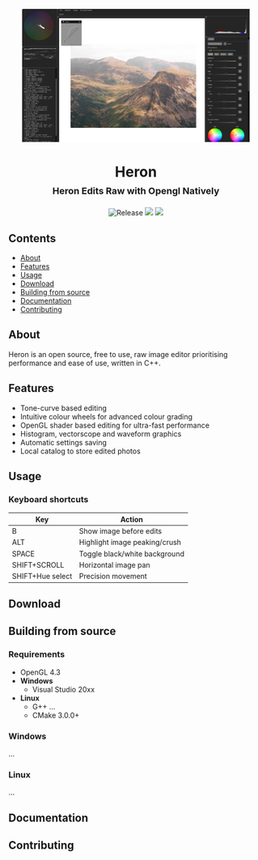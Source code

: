 <p align="center">
  <img alt="HeronViewer preview" src="./docs/preview.png" width="450" />
  <h1 align="center">Heron<br>
  <font size="4">Heron Edits Raw with Opengl Natively</font>
  </h1>
</p>

<p align="center">
 <img alt="Release" src="https://img.shields.io/badge/Release-v0.1.0.1-2CAD31.svg?style=for-the-badge"/>
 <img src="https://img.shields.io/badge/Visual%20Studio-5C2D91.svg?style=for-the-badge&logo=visual-studio&logoColor=white">
 <img src="https://img.shields.io/badge/c++-%2300599C.svg?style=for-the-badge&logo=c%2B%2B&logoColor=white">

</p>

## Contents

- [About](#about)
- [Features](#features)
- [Usage](#usage)
- [Download](#download)
- [Building from source](#building-from-source)
- [Documentation](#documentation)
- [Contributing](#contributing)

## About

Heron is an open source, free to use, raw image editor prioritising performance and ease of use, written in C++.

## Features

- Tone-curve based editing
- Intuitive colour wheels for advanced colour grading
- OpenGL shader based editing for ultra-fast performance
- Histogram, vectorscope and waveform graphics
- Automatic settings saving
- Local catalog to store edited photos

## Usage

### Keyboard shortcuts

| Key | Action |
| - | - |
| B | Show image before edits |
| ALT | Highlight image peaking/crush |
| SPACE | Toggle black/white background |
| SHIFT+SCROLL | Horizontal image pan |
| SHIFT+Hue select | Precision movement |

## Download

## Building from source

### Requirements

- OpenGL 4.3
- **Windows**
    - Visual Studio 20xx
- **Linux**
    - G++ ...
    - CMake 3.0.0+

### Windows

...

### Linux

...

## Documentation

## Contributing